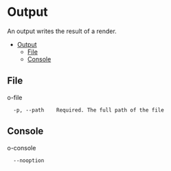 # Output

An output writes the result of a render.

- [Output](#output)
  - [File](#file)
  - [Console](#console)

## File

o-file

```
  -p, --path    Required. The full path of the file
```

## Console

o-console

```
  --nooption
```